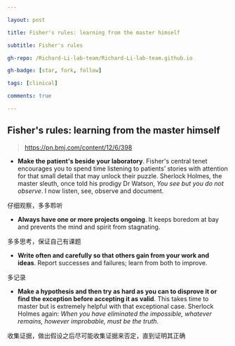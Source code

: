 ```yaml
---

layout: post

title: Fisher's rules: learning from the master himself

subtitle: Fisher's rules

gh-repo: /Richard-Li-lab-team/Richard-Li-lab-team.github.io

gh-badge: [star, fork, follow]

tags: [clinical]

comments: true

---
```


## Fisher's rules: learning from the master himself

> https://pn.bmj.com/content/12/6/398

- **Make the patient's beside your laboratory**. Fisher's central tenet encourages you to spend time listening to patients’ stories with attention for that small detail that may unlock their puzzle. Sherlock Holmes, the master sleuth, once told his prodigy Dr Watson, *You see but you do not observe*. I now listen, see, observe and document.

仔细观察，多多聆听

- **Always have one or more projects ongoing**. It keeps boredom at bay and prevents the mind and spirit from stagnating.

多多思考，保证自己有课题

- **Write often and carefully so that others gain from your work and ideas**. Report successes and failures; learn from both to improve.

多记录

- **Make a hypothesis and then try as hard as you can to disprove it or find the exception before accepting it as valid**. This takes time to master but is extremely helpful with that exceptional case. Sherlock Holmes again: *When you have eliminated the impossible, whatever remains, however improbable, must be the truth.*

收集证据，做出假设之后尽可能收集证据来否定，直到证明其正确